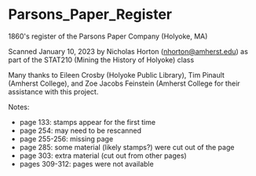 # Parsons_Paper_Register
1860's register of the Parsons Paper Company (Holyoke, MA)

Scanned January 10, 2023 by Nicholas Horton (nhorton@amherst.edu) as part of the STAT210 (Mining the History of Holyoke) class

Many thanks to Eileen Crosby (Holyoke Public Library), Tim Pinault (Amherst College), and Zoe Jacobs Feinstein (Amherst College for their assistance with this project.

Notes:

- page 133: stamps appear for the first time
- page 254: may need to be rescanned
- page 255-256: missing page
- page 285: some material (likely stamps?) were cut out of the page
- page 303: extra material (cut out from other pages) 
- pages 309-312: pages were not available


